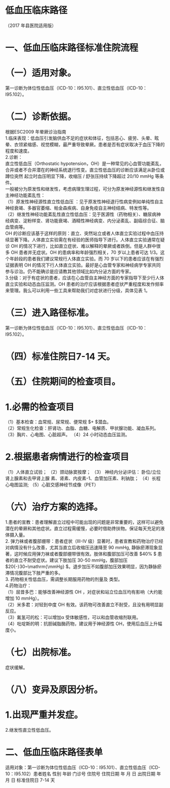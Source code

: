 # 低血压临床路径  
（2017 年县医院适用版）  
# 一、低血压临床路径标准住院流程  
# （一）适用对象。  
第一诊断为体位性低血压（ICD-10：I95.101）、直立性低血压（ICD-10：I95.102）。  
# （二）诊断依据。  
根据ESC2009 年晕厥诊治指南  
1.临床表现：低血压引发脑供血不足的症状和体征，包括恶心、疲劳、头晕、眩晕、衣领紧缩感、视觉模糊，最严重导致晕厥。患者是否有症状取决于血压下降的程度和速度。  
2.诊断：  
直立性低血压（Orthostatic hypotension，OH）是一种常见的心血管功能紊乱，合并或者不合并潜在的神经系统退行性变。直立性低血压的诊断应该满足从卧位或蹲位突然 起立时血压明显下降，收缩压 / 舒张压持续下降超过  20/10 mmHg 等条件。  
一般被分为原发性和继发性，考虑病理生理过程，可分为原发神经源性和继发性自主神经功能紊乱性：  
（1）原发性神经源性直立性低血压 ：见于原发性神经退行性病变例如单纯性自主神经衰竭、多器官萎缩、帕金森疾病、自身免疫自主神经结病、特发性等。  
（2）继发性神经功能紊乱性直立性低血压：见于医源性（药物相关）、糖尿病神经病变、淀粉样变、肾功能衰竭、酒精性神经病变、内分泌紊乱、副癌综合征、脑血管病等。  
OH 的诊断应该基于这样的原则：直立、突然站立或者人体直立实验过程中血压持续显著下降。人体直立实验需在有经验的医师指导下进行。人体直立实验通常在疑诊 OH 的情况下进行，比如直立症状、难以解释的晕厥或者跌倒。但是人群中很多 OH 患者并无症状。OH 的患病率和年龄强烈相关，70 岁以上患者可达 1/3。这个年龄段的患者我们建议常规行人体直立实验。而 70 岁以下的患者应该在有强烈证据表明 OH 的情况下行人体直立实验。最好是心血管专家和神经病学专家共同参与诊治。仍不能确诊是应请教其他领域比如内分泌方面的专家。  
3.分级：对于有症状的患者，应该在心血管自主神经方面的专家指导下至少行人体直立实验和动态血压监测。OH 患者的治疗应该根据患者症状严重程度和发作频率来管理。我么可以利用一些工具来帮助我们对症状进行分级，具体见表 1。  
# （三）进入路径标准。  
第一诊断为体位性低血压（ICD-10：I95.101）、直立性低血压（ICD-10：I95.102）。  
# （四）标准住院日7-14 天。  
# （五）住院期间的检查项目。  
# 1.必需的检查项目  
（1）基本检查：血常规、尿常规、便常规 $+ $潜血。  
（2）常规生化检查：肝肾功、血脂、血糖、电解质、甲状腺功能、凝血系列。 （3）胸片、心电图、心脏超声。 （4）24 小时动态血压监测。  
# 2.根据患者病情进行的检查项目  
（1）人体直立试验； （2）颈动脉窦按摩； （3） 神经内分泌评估： 卧位/立位肾上腺素和去甲肾上腺 素、肾素、内皮素-1、血管加压素、利钠肽；  （4）长程心电图监测; （5）心脏交感神经节成像（PET）  
# （六）治疗方案的选择。  
1.患者的宣教：患者理解直立过程中可能出现的问题是非常重要的，这样可以避免潜在的晕厥和其他症状。直立过程需缓慢，必要时借助搀扶物。保证每天充足的液体摄入量。  
2. 弹力袜或者腹部绷带：患者症状（III-IV 级）显著时，患者宣教和药物治疗已经对病情没有什么改善，尤其当直立后收缩压迅速降至 90 mmHg, 静脉瘀滞现象显著，这时候应用弹力袜或者腹部绷带很有效。肢体和腹部加压可改善  $40\% $ 患者的直立不耐受症状。建议下肢加压 30-50 mmHg，腹部加压 $20{-}30~\mathrm{\mmHg} $。退步加压不如腹部加压效果明显，因为静脉瘀滞情况腹部比下肢严重的多。  
3. 药物相关性低血压，需调整长期服用药物的剂量及 类型。  
4.药物治疗：  
（1）屈昔多巴：能够改善神经源性 OH ，对症状和站立位血压均有影响（大约能增加 10 mmHg）。  
（2）米多君：对轻到中度 OH 有效。该药物可改善直立不耐受，且没有用明显副反应。  
（3）氟氢可的松：可以增加α 受体敏感性，可以和血管收缩剂联用。  
（4）吡啶斯的明：抗胆碱脂酶药物，建议用于神经源性 OH，使用后血压上升幅度小。  
# （七）出院标准。  
症状缓解。  
# （八）变异及原因分析。  
# 1.出现严重并发症。  
2.继发性直立性低血压。  
# 二、低血压临床路径表单  
适用对象：第一诊断为体位性低血压（ICD-10：I95.101）、直立性低血压（ICD-10：I95.102）患者姓名             性别    年龄        门诊号         住院号           住院日期       年  月  日   出院日期      年  月   日  标准住院日  7-14 天  
